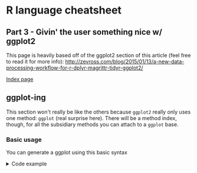 # R language cheatsheet
## Part 3 - Givin' the user something nice w/ ggplot2

This page is heavily based off of the ggplot2 section of this article (feel free to read it for more info): http://zevross.com/blog/2015/01/13/a-new-data-processing-workflow-for-r-dplyr-magrittr-tidyr-ggplot2/

[Index page](https://github.com/enragednuke/R-language-cheatsheet/blob/master/README.md)

## ggplot-ing

This section won't really be like the others because `ggplot2` really only uses one method: `ggplot` (real surprise here). There will be a method index, though, for all the subsidiary methods you can attach to a `ggplot` base.

### Basic usage

You can generate a ggplot using this basic syntax

<details>
<summary>Code example</summary>
```R
ggplot(data, aes(x_col, y_col))

# However, you will need to have a visualization of the plots, so add geom_point
ggplot(data, aes(x_col, y_col))+geom_point(color=COLOR)
```
</details>

You may notice a weird pattern that `ggplot` generates its plots: It combines a series of additional `ggplot` methods as a 'concatenation' (adding them with `+`). This is consistent throughout the generation of ggplots.

## Code snippets

This will be a list of small snippets to help do basic graphing

 * **Edit X/Y-axis graph labels**
  * `labs(x=character, y=character, title=character)`
* **Removing labeling/ticks on axes**
  * `theme(axis.ticks.y = element_blank(), axis.text.y = element_blank())`
  * (note: you can `.x` for x-axis)
* Rotate/Change size of 'tick label' text
  * `theme(axis.text.x=element_text(angle=int, size=int, vjust=dbl))`
  * (note: this uses the `element_text` method mentioned below)

## Subsidiary Method Index (SMI)

These are all methods you `+` to a `ggplot` object

As always, there are more parameters than I give, but I'm providing the basics. Type `?method` in the console for more info.

### Adding point visualization
So stuff shows up on the graph, duh

* **Usage**: `geom_point(color=COLOR)`
* **Params**
  * `color` is a the color of the dots (use a string)

### Adding a title
If you need an explanation for this, there's a problem

 * **Usage**: `ggtitle(NAME)` or `labs(title=NAME)`
 * **Params**
  * Supply a string in place of `NAME`

## Stylizing
This allows you customize **many** elements of the graph

 * **Usage**: `theme(args*)`
 * There are **a lot** of potential parameters. *Please* see `?theme` for a list of potential `args`

Example: `theme(plot.title = element_text(size=20, face="bold", margin=margin(10, 0, 10, 0)))` will give the title of the graph a bold face, larger size, and padding around it.

**Note**: The other method shown here, `element_text`, also has a **ton** of potenttial arguments. See `?element_text` for more information.

